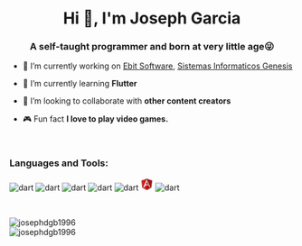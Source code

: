 <h1 align="center">Hi 👋, I'm Joseph Garcia</h1>
<h3 align="center">A self-taught programmer and born at very little age😜</h3>

- 🔭 I’m currently working on [Ebit Software](http://ebit-software.com), [Sistemas Informaticos Genesis](https://sistemasgenesis.com.ec/)

- 🌱 I’m currently learning **Flutter**

- 👯 I’m looking to collaborate with **other content creators**

- 🎮 Fun fact **I love to play video games.**

<br>

### Languages and Tools:

<div>
  <p align="left">
    <img src="https://github.com/josephdgb1996/devicon/blob/master/icons/javascript/javascript-original.svg" alt="dart" width="22" height="22"/>
    <img src="https://github.com/josephdgb1996/devicon/blob/master/icons/typescript/typescript-original.svg" alt="dart" width="22" height="22"/>
    <img src="https://www.vectorlogo.zone/logos/dartlang/dartlang-icon.svg" alt="dart" width="22" height="22"/>
    <img src="https://github.com/josephdgb1996/devicon/blob/master/icons/ionic/ionic-original.svg" alt="dart" width="22" height="22"/>
    <img src="https://github.com/josephdgb1996/devicon/blob/master/icons/nodejs/nodejs-original.svg" alt="dart" width="22" height="22"/>
    <img src="https://github.com/devicons/devicon/blob/master/icons/angularjs/angularjs-original.svg" alt="dart" width="22" height="22"/>
    <img src="https://github.com/josephdgb1996/devicon/blob/master/icons/bootstrap/bootstrap-plain.svg" alt="dart" width="22" height="22"/>
  </p>
  
  <br>
  
  <p>
    <img src="https://github-readme-stats.vercel.app/api/top-langs/?username=josephdgb1996&layout=compact&hide=html" alt="josephdgb1996" />
    <br>
    <img src="https://github-readme-stats.vercel.app/api?username=josephdgb1996&show_icons=true" alt="josephdgb1996" />
  </p>
  
</div>





